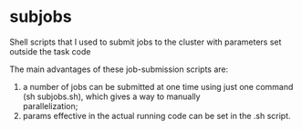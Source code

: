 # subjobs
Shell scripts that I used to submit jobs to the cluster with parameters set outside the task code 

The main advantages of these job-submission scripts are: 
  1. a number of jobs can be submitted at one time using just one command (sh subjobs.sh), which gives a way to manually  
     parallelization;
  2. params effective in the actual running code can be set in the .sh script.
